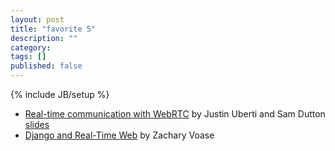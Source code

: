 ```yaml
---
layout: post
title: "favorite 5"
description: ""
category: 
tags: []
published: false
---
```

{% include JB/setup %}

* [Real-time communication with WebRTC](http://www.youtube.com/watch?v=p2HzZkd2A40) by Justin Uberti and Sam Dutton [slides](http://io13webrtc.appspot.com)
* [Django and Real-Time Web](http://klewel.com/conferences/djangocon-2012/index.php?talkID=6) by Zachary Voase